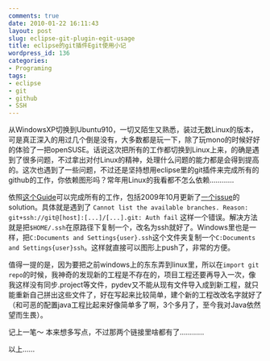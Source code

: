 ```yaml
---
comments: true
date: 2010-01-22 16:11:43
layout: post
slug: eclipse-git-plugin-egit-usage
title: eclipse的git插件Egit使用小记
wordpress_id: 136
categories:
- Programing
tags:
- eclipse
- git
- github
- SSH
---
```


从WindowsXP切换到Ubuntu910，一切又陌生又熟悉，装过无数Linux的版本，可是真正深入的用过几个倒是没有，大多数都是玩一下，除了玩mono的时候好好的体验了一把openSUSE。话说这次把所有的工作都切换到Linux上来，的确是遇到了很多问题，不过拿出对付Linux的精神，处理什么问题的能力都是会得到提高的。这次也遇到了一些问题，不过还是坚持想用eclipse里的git插件来完成所有的github的工作，你依赖图形吗？常年用Linux的我看都不怎么依赖…………




依照[这个Guide](http://github.com/guides/using-the-egit-eclipse-plugin-with-github)可以完成所有的工作，包括2009年10月更新了[一个issue](http://code.google.com/p/egit/issues/detail?id=104)的solution。具体就是遇到了 `Cannot list the available branches. Reason: git+ssh://git@[host]:[...]/[...].git: Auth fail` 这样一个错误。解决方法就是把`$HOME/.ssh`在原路径下复制一个，改名为ssh就好了。Windows里也是一样，把`C:Documents and Settings{user}.ssh`这个文件夹复制一个`C:Documents and Settings{user}ssh`。这样就直接可以图形上push了，非常的方便。




值得一提的是，因为要把之前windows上的东东弄到linux里，所以在`import git repo`的时候，我神奇的发现新的工程是不存在的，项目工程还要再导入一次，像我这样没有同步.project等文件，pydev又不能从现有文件导入成到新工程，就只能重新自己拼出这些文件了，好在写起来比较简单，建个新的工程改改名字就好了（和可恶的配置java工程比起来好像简单多了啊，3个多月了，至今我对Java依然望而生畏）。




记上一笔～ 本来想多写点，不过那两个链接里啥都有了…………




以上……



